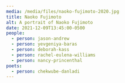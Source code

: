 ```yaml
---
media: /media/files/naoko-fujimoto-2020.jpg
title: Naoko Fujimoto
alt: A portrait of Naoko Fujimoto
date: 2021-12-09T13:45:00-0500
people:
  - person: jason-andrew
  - person: yevgeniya-baras
  - person: deborah-kass
  - person: rachel-eulena-williams
  - person: nancy-princenthal
poets:
  - person: chekwube-danladi
---
```

